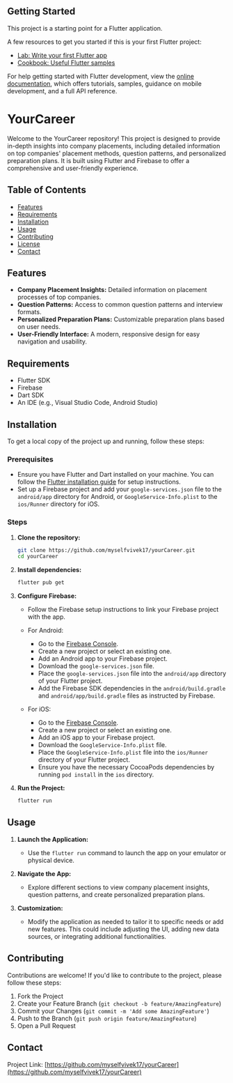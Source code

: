 ## Getting Started

This project is a starting point for a Flutter application.

A few resources to get you started if this is your first Flutter project:

- [Lab: Write your first Flutter app](https://docs.flutter.dev/get-started/codelab)
- [Cookbook: Useful Flutter samples](https://docs.flutter.dev/cookbook)

For help getting started with Flutter development, view the
[online documentation](https://docs.flutter.dev/), which offers tutorials,
samples, guidance on mobile development, and a full API reference.

# YourCareer

Welcome to the YourCareer repository! This project is designed to provide in-depth insights into company placements, including detailed information on top companies' placement methods, question patterns, and personalized preparation plans. It is built using Flutter and Firebase to offer a comprehensive and user-friendly experience.

## Table of Contents

- [Features](#features)
- [Requirements](#requirements)
- [Installation](#installation)
- [Usage](#usage)
- [Contributing](#contributing)
- [License](#license)
- [Contact](#contact)

## Features

- **Company Placement Insights:** Detailed information on placement processes of top companies.
- **Question Patterns:** Access to common question patterns and interview formats.
- **Personalized Preparation Plans:** Customizable preparation plans based on user needs.
- **User-Friendly Interface:** A modern, responsive design for easy navigation and usability.

## Requirements

- Flutter SDK
- Firebase
- Dart SDK
- An IDE (e.g., Visual Studio Code, Android Studio)

## Installation

To get a local copy of the project up and running, follow these steps:

### Prerequisites

- Ensure you have Flutter and Dart installed on your machine. You can follow the [Flutter installation guide](https://flutter.dev/docs/get-started/install) for setup instructions.
- Set up a Firebase project and add your `google-services.json` file to the `android/app` directory for Android, or `GoogleService-Info.plist` to the `ios/Runner` directory for iOS.

### Steps

1. **Clone the repository:**
   ```bash
   git clone https://github.com/myselfvivek17/yourCareer.git
   cd yourCareer

2. **Install dependencies:**
   ```bash
   flutter pub get

3. **Configure Firebase:**
   - Follow the Firebase setup instructions to link your Firebase project with the app.
   - For Android:
     - Go to the [Firebase Console](https://console.firebase.google.com/).
     - Create a new project or select an existing one.
     - Add an Android app to your Firebase project.
     - Download the `google-services.json` file.
     - Place the `google-services.json` file into the `android/app` directory of your Flutter project.
     - Add the Firebase SDK dependencies in the `android/build.gradle` and `android/app/build.gradle` files as instructed by Firebase.

   - For iOS:
     - Go to the [Firebase Console](https://console.firebase.google.com/).
     - Create a new project or select an existing one.
     - Add an iOS app to your Firebase project.
     - Download the `GoogleService-Info.plist` file.
     - Place the `GoogleService-Info.plist` file into the `ios/Runner` directory of your Flutter project.
     - Ensure you have the necessary CocoaPods dependencies by running `pod install` in the `ios` directory.

4. **Run the Project:**
   ```bash
   flutter run
## Usage

1. **Launch the Application:**
   - Use the `flutter run` command to launch the app on your emulator or physical device.

2. **Navigate the App:**
   - Explore different sections to view company placement insights, question patterns, and create personalized preparation plans.

3. **Customization:**
   - Modify the application as needed to tailor it to specific needs or add new features. This could include adjusting the UI, adding new data sources, or integrating additional functionalities.

## Contributing

Contributions are welcome! If you'd like to contribute to the project, please follow these steps:

1. Fork the Project
2. Create your Feature Branch (`git checkout -b feature/AmazingFeature`)
3. Commit your Changes (`git commit -m 'Add some AmazingFeature'`)
4. Push to the Branch (`git push origin feature/AmazingFeature`)
5. Open a Pull Request


## Contact

Project Link: [https://github.com/myselfvivek17/yourCareer](https://github.com/myselfvivek17/yourCareer)
